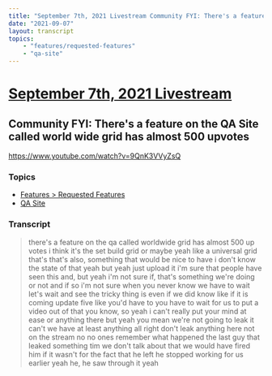```yaml
---
title: "September 7th, 2021 Livestream Community FYI: There's a feature on the QA Site called world wide grid has almost 500 upvotes"
date: "2021-09-07"
layout: transcript
topics:
    - "features/requested-features"
    - "qa-site"
---
```

# [September 7th, 2021 Livestream](../2021-09-07.md)
## Community FYI: There's a feature on the QA Site called world wide grid has almost 500 upvotes
https://www.youtube.com/watch?v=9QnK3VVyZsQ

### Topics
* [Features > Requested Features](../topics/features/requested-features.md)
* [QA Site](../topics/qa-site.md)

### Transcript

> there's a feature on the qa called worldwide grid has almost 500 up votes i think it's the set build grid or maybe yeah like a universal grid that's that's also, something that would be nice to have i don't know the state of that yeah but yeah just upload it i'm sure that people have seen this and, but yeah i'm not sure if, that's something we're doing or not and if so i'm not sure when you never know we have to wait let's wait and see the tricky thing is even if we did know like if it is coming update five like you'd have to you have to wait for us to put a video out of that you know, so yeah i can't really put your mind at ease or anything there but yeah you mean we're not going to leak it can't we have at least anything all right don't leak anything here not on the stream no no ones remember what happened the last guy that leaked something tim we don't talk about that we would have fired him if it wasn't for the fact that he left he stopped working for us earlier yeah he, he saw through it yeah
